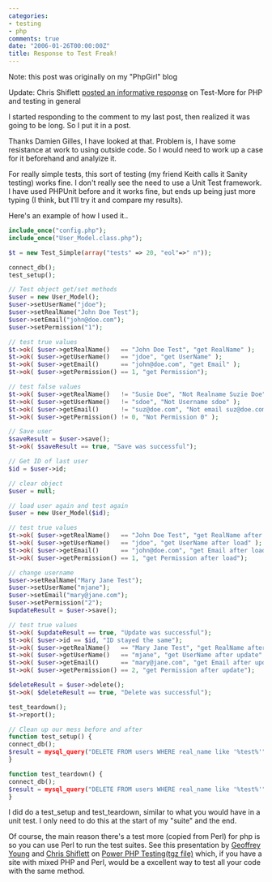 ```yaml
---
categories:
- testing
- php
comments: true
date: "2006-01-26T00:00:00Z"
title: Response to Test Freak!
---
```

Note: this post was originally on my "PhpGirl" blog

Update: Chris Shiflett <a href="http://shiflett.org/archive/187">posted an informative response</a> on Test-More for PHP and testing in general

I started responding to the comment to my last post, then realized it was going to be long. So I put it in a post.

Thanks Damien Gilles, I have looked at that. Problem is, I have some resistance at work to using outside code. So I would need to work up a case for it beforehand and analyize it.

For really simple tests, this sort of testing (my friend Keith calls it Sanity testing) works fine. I don't really see the need to use a Unit Test framework. I have used PHPUnit before and it works fine, but ends up being just more typing (I think, but I'll try it and compare my results).

Here's an example of how I used it..
``` php
include_once("config.php");
include_once("User_Model.class.php");

$t = new Test_Simple(array("tests" => 20, "eol"=>" n"));

connect_db();
test_setup();

// Test object get/set methods
$user = new User_Model();
$user->setUserName("jdoe");
$user->setRealName("John Doe Test");
$user->setEmail("john@doe.com");
$user->setPermission("1");

// test true values
$t->ok( $user->getRealName()   == "John Doe Test", "get RealName" );
$t->ok( $user->getUserName()   == "jdoe", "get UserName" );
$t->ok( $user->getEmail()      == "john@doe.com", "get Email" );
$t->ok( $user->getPermission() == 1, "get Permission");

// test false values
$t->ok( $user->getRealName()   != "Susie Doe", "Not Realname Suzie Doe" );
$t->ok( $user->getUserName()   != "sdoe", "Not Username sdoe" );
$t->ok( $user->getEmail()      != "suz@doe.com", "Not email suz@doe.com" );
$t->ok( $user->getPermission() != 0, "Not Permission 0" );

// Save user
$saveResult = $user->save();
$t->ok( $saveResult == true, "Save was successful");

// Get ID of last user
$id = $user->id;

// clear object
$user = null;

// load user again and test again
$user = new User_Model($id);

// test true values
$t->ok( $user->getRealName()   == "John Doe Test", "get RealName after load" );
$t->ok( $user->getUserName()   == "jdoe", "get UserName after load" );
$t->ok( $user->getEmail()      == "john@doe.com", "get Email after load" );
$t->ok( $user->getPermission() == 1, "get Permission after load");

// change username
$user->setRealName("Mary Jane Test");
$user->setUserName("mjane");
$user->setEmail("mary@jane.com");
$user->setPermission("2");
$updateResult = $user->save();

// test true values
$t->ok( $updateResult == true, "Update was successful");
$t->ok( $user->id == $id, "ID stayed the same");
$t->ok( $user->getRealName()   == "Mary Jane Test", "get RealName after update" );
$t->ok( $user->getUserName()   == "mjane", "get UserName after update" );
$t->ok( $user->getEmail()      == "mary@jane.com", "get Email after update" );
$t->ok( $user->getPermission() == 2, "get Permission after update");

$deleteResult = $user->delete();
$t->ok( $deleteResult == true, "Delete was successful");

test_teardown();
$t->report();

// Clean up our mess before and after
function test_setup() {
connect_db();
$result = mysql_query("DELETE FROM users WHERE real_name like '%test%'");
}

function test_teardown() {
connect_db();
$result = mysql_query("DELETE FROM users WHERE real_name like '%test%'");
}
```

I did do a test_setup and test_teardown, similar to what you would have in a unit test. I only need to do this at the start of my "suite" and the end.

Of course, the main reason there's a test more (copied from Perl)  for php is so you can use Perl to run the test suites.  See this presentation by <a href="http://www.modperlcookbook.org/%7Egeoff/">Geoffrey Young</a> and <a href="http://shiflett.org/">Chris Shiflett</a> on <a href="http://www.modperlcookbook.org/%7Egeoff/slides/ApacheCon/2005/power-php-testing-printable.pdf.gz">Power PHP Testing(tgz file)</a> which, if you have a site with mixed PHP and Perl, would be a excellent way to test all your code with the same method.